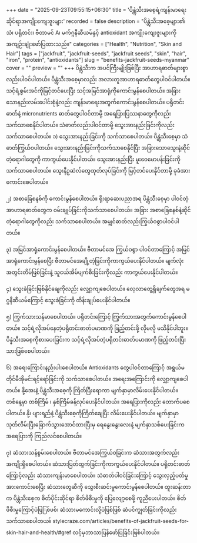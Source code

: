 +++
date = "2025-09-23T09:55:15+06:30"
title = 'ပိန္တွဲသီးအစေ့ရဲ့ကျန်းမာရေးဆိုင်ရာအကျိုးကျေးဇူးများ'
recorded = false
description = "ပိန္တွဲသီးအစေ့များ၏ သံ၊ ပရိုတင်း၊ ဗီတာမင် A၊ မက်ဂ္ဂနီဆီယမ်နှင့် antioxidant အကျိုးကျေးဇူးများကို အကျဉ်းချုံးဖော်ပြထားသည်။"
categories = ["Health", "Nutrition", "Skin and Hair"]
tags = ["jackfruit", "jackfruit-seeds", "jackfruit seeds", "skin", "hair", "iron", "protein", "antioxidants"]
slug = "benefits-jackfruit-seeds-myanmar"
cover = ""
preview = ""
+++
ပိန္တွဲသီးက အပင်ကြီးမျိုးဖြစ်ပြီး အာဟာရဓာတ်များစွာလည်းပါဝင်ပါတယ်။ ပိန္တွဲသီးအစေ့မှာလည်း အလားတူအာဟာရဓာတ်တွေပါဝင်ပါတယ်။ သင့်ရဲ့စွမ်းအင်ကိုမြင့်တင်ပေးပြီး သင့်အမြင်အာရုံကိုကောင်းမွန်စေပါတယ်။ အခြားသောနည်းလမ်းပေါင်းစုံနဲ့လည်း ကျန်းမာရေးအတွက်ကောင်းမွန်စေပါတယ်။ ပရိုတင်းဓာတ်နဲ့ micronutrients ဓာတ်တွေပါဝင်တာမို့ အရေပြားပြဿနာတွေကိုလည်း သက်သာစေနိုင်ပါတယ်။ သံဓာတ်လည်းပါဝင်တာမို့ သွေးအားနည်းခြင်းကိုလည်း သက်သာစေပါတယ်။
၁) သွေးအားနည်းခြင်းကို သက်သာစေပါတယ်။
ပိန္တွဲသီးစေ့မှာ သံဓာတ်ကြွယ်ဝပါတယ်။ သွေးအားနည်းခြင်းကိုသက်သာစေနိုင်ပြီး အခြားသောသွေးနဲ့ဆိုင်တဲ့ရောဂါတွေကို ကာကွယ်ပေးနိုင်ပါတယ်။ သွေးအားနည်းပြီး မူးဝေမောပန်းခြင်းကိုသက်သာစေပါတယ်။ သွေးနီဥဆဲလ်တွေထုတ်လုပ်ခြင်းကို မြင့်တင်ပေးနိုင်တာမို့ ခုခံအားကောင်းစေပါတယ်။

၂) အစာခြေစနစ်ကို ကောင်းမွန်စေပါတယ်။
ရိုးရာဆေးပညာအရ ပိန္တွဲသီးစေ့မှာ ပါဝင်တဲ့အာဟာရဓာတ်တွေက ဝမ်းချုပ်ခြင်းကိုသက်သာစေပါတယ်။ အခြား အစာခြေစနစ်နဲ့ဆိုင်တဲ့ရောဂါတွေကိုလည်း သက်သာစေပါတယ်။ အမျှင်ဓာတ်လည်းကြွယ်ဝစွာပါဝင်ပါတယ်။

၃) အမြင်အာရုံကောင်းမွန်စေပါတယ်။
ဗီတာမင်အေ ကြွယ်ဝစွာ ပါဝင်တာကြောင့် အမြင်အာရုံကောင်းမွန်စေပြီး ဗီတာမင်အေချို့တဲ့ခြင်းကိုကာကွယ်ပေးနိုင်ပါတယ်။ မျက်လုံးအတွင်းတိမ်ဖြစ်ခြင်းနဲ့ သူငယ်အိမ်ပျက်စီးခြင်းကိုလည်း ကာကွယ်ပေးနိုင်ပါတယ်။

၄) သွေးခဲခြင်းဖြစ်နိုင်ချေကိုလည်း လျှော့ကျစေပါတယ်။
လေ့လာတွေ့ရှိချက်တွေအရ မဂ္ဂနီဆီယမ်ကြောင့် သွေးခဲခြင်းကို ထိန်းချုပ်ပေးနိုင်ပါတယ်။

၅) ကြွက်သားသန်မာစေပါတယ်။
ပရိုတင်းကြောင့် ကြွက်သားအတွက်ကောင်းမွန်စေပါတယ်။ သင့်ရဲ့လိုအပ်နေတဲ့ပရိုတင်းဓာတ်ပမာဏကို ဖြည့်တင်းဖို့ လိုမလို မသိနိုင်ပါဘူး။ ပိန္နဲသီးအစေ့ကိုစားပေးခြင်းက သင့်ရဲ့လိုအပ်တဲ့ပရိုတင်းဓာတ်ပမာဏကို ဖြည့်တင်းပြီးသားဖြစ်စေပါတယ်။

၆) အရေးကြောင်းနည်းပါးစေပါတယ်။
Antioxidants တွေပါဝင်တာကြောင့် အရွယ်မတိုင်မီအိုမင်းရင့်ရော်ခြင်းကို သက်သာစေပါတယ်။ အရေးအကြောင်းကို လျှော့ကျစေပါတယ်။ နို့အေးနဲ့ ပိန္တွဲသီးအစေ့ကို ကြိတ်ပြီးရောကာ မျက်နှာမှာလိမ်းပေးနိုင်ပါတယ်။ တစ်နေ့မှာ တစ်ကြိမ် ၊ နှစ်ကြိမ်ခန့်လုပ်ပေးနိုင်ပါတယ်။
အရေပြားကိုလည်း တောက်ပစေပါတယ်။ နို့၊ ပျားရည်နဲ့ ပိန္တွဲသီးစေ့ကိုကြိတ်ချေပြီး လိမ်းပေးနိုင်ပါတယ်။ မျက်နှာမှာသုတ်လိမ်းပြီးခြောက်သွားအောင်ထားပြီးမှ ရေနွေးနွေးလေးနဲ့ မျက်နှာသစ်ပေးခြင်းက အရေပြားကို ကြည်လင်စေပါတယ်။

၇) ဆံသားသန်စွမ်းစေပါတယ်။
ဗီတာမင်အေကြွယ်ဝခြင်းက ဆံသားအတွက်လည်း အကျိုးရှိစေပါတယ်။ ဆံသားပြတ်ထွက်ခြင်းကိုကာကွယ်ပေးနိုင်ပါတယ်။ ပရိုတင်းဓာတ်ကြောင့်လည်း ဆံသားကျန်းမာစေပါတယ်။
သံဓာတ်ပါဝင်ခြင်းကြောင့် သွေးလှည့်ပတ်မှုအားကောင်းစေပြီး ဆံသားတွေဆီကို သွေးစီးဆင်းမှုကောင်းမွန်စေပါတယ်။ ထူးဆန်းတာက ပိန္တွဲသီးစေ့က စိတ်ပိုင်းဆိုင်ရာ စိတ်ဖိစီးမှုကို ပြေလျော့စေဖို့ ကူညီပေးပါတယ်။ စိတ်ဖိစီးမှုကြောင့်ပဲဖြြစ်ဖစ်၊ ဆံသားမကောင်းလို့ပဲဖြစ်ဖြစ် ဆံပင်ကျွတ်ခြင်းကိုလည်း သက်သာစေပါတယ။်
stylecraze.com/articles/benefits-of-jackfruit-seeds-for-skin-hair-and-health/#gref လင့်မှဘာသာပြန်ဖော်ပြခြင်းဖြစ်ပါတယ်။ 